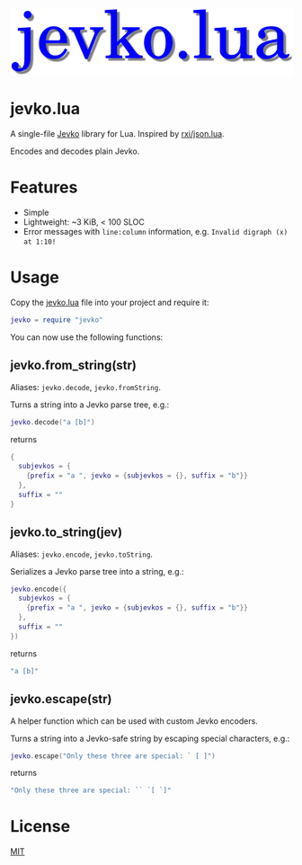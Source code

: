 ![jevko.lua logo](logo.svg)

# jevko.lua

A single-file [Jevko](https://jevko.org) library for Lua. Inspired by [rxi/json.lua](https://github.com/rxi/json.lua).

Encodes and decodes plain Jevko.

# Features

* Simple
* Lightweight: ~3 KiB, < 100 SLOC
* Error messages with `line:column` information, e.g. `Invalid digraph (x) at 1:10!`

# Usage

Copy the [jevko.lua](jevko.lua?raw=1) file into your project and require it:

```lua
jevko = require "jevko"
```

You can now use the following functions:

## jevko.from_string(str)

Aliases: `jevko.decode`, `jevko.fromString`.

Turns a string into a Jevko parse tree, e.g.:

```lua
jevko.decode("a [b]")
```

returns

```lua
{
  subjevkos = {
    {prefix = "a ", jevko = {subjevkos = {}, suffix = "b"}}
  }, 
  suffix = ""
}
```

## jevko.to_string(jev)

Aliases: `jevko.encode`, `jevko.toString`.

Serializes a Jevko parse tree into a string, e.g.:

```lua
jevko.encode({
  subjevkos = {
    {prefix = "a ", jevko = {subjevkos = {}, suffix = "b"}}
  }, 
  suffix = ""
})
```

returns

```lua
"a [b]"
```

## jevko.escape(str)

A helper function which can be used with custom Jevko encoders.

Turns a string into a Jevko-safe string by escaping special characters, e.g.:

```lua
jevko.escape("Only these three are special: ` [ ]")
```

returns

```lua
"Only these three are special: `` `[ `]"
```

# License

[MIT](LICENSE)
